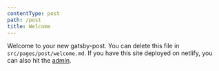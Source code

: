 ```yaml
---
contentType: post
path: /post
title: Welcome
---
```

Welcome to your new gatsby-post. You can delete this file in `src/pages/post/welcome.md`. If you have this site deployed on netlify, you can also hit the [admin](/admin).
